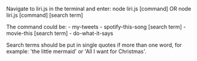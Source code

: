 Navigate to liri.js in the terminal and enter:
    node liri.js [command]
            OR 
    node liri.js [command] [search term] 

The command could be:
    - my-tweets
    - spotify-this-song [search term]
    - movie-this [search term]
    - do-what-it-says

Search terms should be put in single quotes if more than one word, for example: 'the little mermaid' or 'All I want for Christmas'.